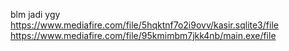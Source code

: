 blm jadi ygy
https://www.mediafire.com/file/5hqktnf7o2i9ovv/kasir.sqlite3/file
https://www.mediafire.com/file/95kmimbm7jkk4nb/main.exe/file
